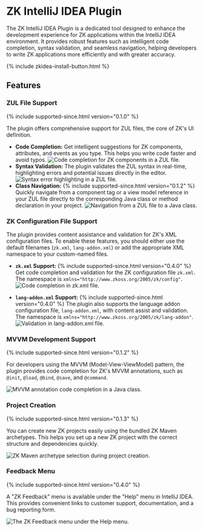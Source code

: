 # ZK IntelliJ IDEA Plugin

The ZK IntelliJ IDEA Plugin is a dedicated tool designed to enhance the development experience for ZK applications within the IntelliJ IDEA environment. It provides robust features such as intelligent code completion, syntax validation, and seamless navigation, helping developers to write ZK applications more efficiently and with greater accuracy.

{% include zkidea-install-button.html %}

## Features

### ZUL File Support

{% include supported-since.html version="0.1.0" %}

The plugin offers comprehensive support for ZUL files, the core of ZK's UI definition.

*   **Code Completion:** Get intelligent suggestions for ZK components, attributes, and events as you type. This helps you write code faster and avoid typos.
    ![Code completion for ZK components in a ZUL file.]()
*   **Syntax Validation:** The plugin validates the ZUL syntax in real-time, highlighting errors and potential issues directly in the editor.
    ![Syntax error highlighting in a ZUL file.]()
*   **Class Navigation:**
    {% include supported-since.html version="0.1.2" %}
    Quickly navigate from a component tag or a view model reference in your ZUL file directly to the corresponding Java class or method declaration in your project.
    ![Navigation from a ZUL file to a Java class.]()

### ZK Configuration File Support

The plugin provides content assistance and validation for ZK's XML configuration files. To enable these features, you should either use the default filenames (`zk.xml`, `lang-addon.xml`) or add the appropriate XML namespace to your custom-named files.

*   **`zk.xml` Support:**
    {% include supported-since.html version="0.4.0" %}
    Get code completion and validation for the ZK configuration file `zk.xml`. The namespace is `xmlns="http://www.zkoss.org/2005/zk/config"`.
    ![Code completion in zk.xml file.]()

*   **`lang-addon.xml` Support:**
    {% include supported-since.html version="0.4.0" %}
    The plugin also supports the language addon configuration file, `lang-addon.xml`, with content assist and validation. The namespace is `xmlns="http://www.zkoss.org/2005/zk/lang-addon"`.
    ![Validation in lang-addon.xml file.]()

### MVVM Development Support

{% include supported-since.html version="0.1.2" %}

For developers using the MVVM (Model-View-ViewModel) pattern, the plugin provides code completion for ZK's MVVM annotations, such as `@init`, `@load`, `@bind`, `@save`, and `@command`.

![MVVM annotation code completion in a Java class.]()

### Project Creation

{% include supported-since.html version="0.1.3" %}

You can create new ZK projects easily using the bundled ZK Maven archetypes. This helps you set up a new ZK project with the correct structure and dependencies quickly.

![ZK Maven archetype selection during project creation.]()

### Feedback Menu

{% include supported-since.html version="0.4.0" %}

A "ZK Feedback" menu is available under the "Help" menu in IntelliJ IDEA. This provides convenient links to customer support, documentation, and a bug reporting form.

![The ZK Feedback menu under the Help menu.]()
